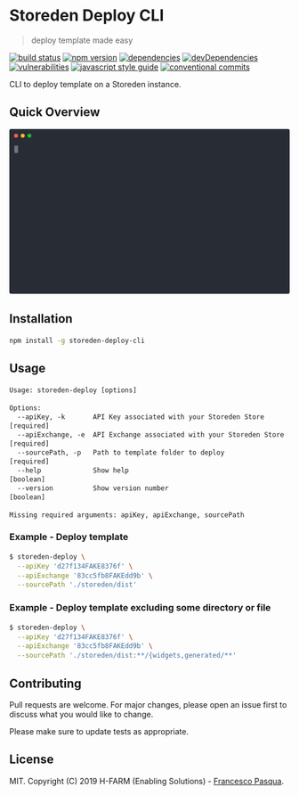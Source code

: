 # Storeden Deploy CLI

> deploy template made easy

[![build status](https://travis-ci.com/cesconix/storeden-deploy-cli.svg)](https://travis-ci.com/cesconix/storeden-deploy-cli)
[![npm version](https://img.shields.io/npm/v/storeden-deploy-cli.svg)](https://www.npmjs.com/package/storeden-deploy-cli)
[![dependencies](https://img.shields.io/david/cesconix/storeden-deploy-cli.svg)](https://david-dm.org/cesconix/storeden-deploy-cli)
[![devDependencies](https://img.shields.io/david/dev/cesconix/storeden-deploy-cli.svg)](https://david-dm.org/cesconix/storeden-deploy-cli?type=dev)
[![vulnerabilities](https://snyk.io/test/github/cesconix/storeden-deploy-cli/badge.svg?targetFile=package.json)](https://snyk.io/test/github/cesconix/storeden-deploy-cli?targetFile=package.json)
[![javascript style guide](https://img.shields.io/badge/code_style-standard-brightgreen.svg)](https://standardjs.com)
[![conventional commits](https://img.shields.io/badge/Conventional%20Commits-1.0.0-yellow.svg)](https://conventionalcommits.org)

CLI to deploy template on a Storeden instance.

## Quick Overview

<img src="https://raw.githubusercontent.com/cesconix/storeden-deploy-cli/master/screencast.svg?sanitize=true" width='600'>

## Installation

```bash
npm install -g storeden-deploy-cli
```

## Usage

```
Usage: storeden-deploy [options]

Options:
  --apiKey, -k       API Key associated with your Storeden Store      [required]
  --apiExchange, -e  API Exchange associated with your Storeden Store [required]
  --sourcePath, -p   Path to template folder to deploy                [required]
  --help             Show help                                         [boolean]
  --version          Show version number                               [boolean]

Missing required arguments: apiKey, apiExchange, sourcePath
```

### Example - Deploy template

```bash
$ storeden-deploy \
  --apiKey 'd27f134FAKE8376f' \
  --apiExchange '83cc5fb8FAKEdd9b' \
  --sourcePath './storeden/dist'
```

### Example - Deploy template excluding some directory or file

```bash
$ storeden-deploy \
  --apiKey 'd27f134FAKE8376f' \
  --apiExchange '83cc5fb8FAKEdd9b' \
  --sourcePath './storeden/dist:**/{widgets,generated/**'
```

## Contributing

Pull requests are welcome. For major changes, please open an issue first to discuss what you would like to change.

Please make sure to update tests as appropriate.

## License

MIT. Copyright (C) 2019 H-FARM (Enabling Solutions) - [Francesco Pasqua](mailto:francesco.pasqua@h-farm.com).
